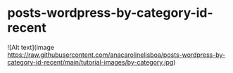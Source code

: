 # posts-wordpress-by-category-id-recent

![Alt text](image https://raw.githubusercontent.com/anacarolinelisboa/posts-wordpress-by-category-id-recent/main/tutorial-images/by-category.jpg)

